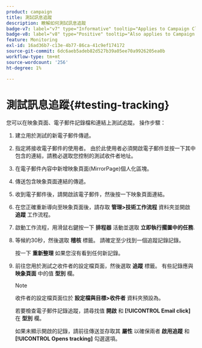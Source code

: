 ```yaml
---
product: campaign
title: 測試訊息追蹤
description: 瞭解如何測試訊息追蹤
badge-v7: label="v7" type="Informative" tooltip="Applies to Campaign Classic v7"
badge-v8: label="v8" type="Positive" tooltip="Also applies to Campaign v8"
feature: Monitoring
exl-id: 16ad36b7-c13e-4b77-86ca-41c9ef174172
source-git-commit: 6dc6aeb5adeb82d527b39a05ee70a9926205ea0b
workflow-type: tm+mt
source-wordcount: '256'
ht-degree: 1%

---
```


# 測試訊息追蹤{#testing-tracking}



您可以在映象頁面、電子郵件記錄檔和連結上測試追蹤。 操作步驟：

1. 建立用於測試的新電子郵件傳遞。
1. 指定將接收電子郵件的使用者。 由於此使用者必須開啟電子郵件並按一下其中包含的連結，請務必選取您控制的測試收件者地址。
1. 在電子郵件內容中新增映象頁面(MirrorPage)個人化區塊。
1. 傳送包含映象頁面連結的傳遞。
1. 收到電子郵件後，請開啟該電子郵件，然後按一下映象頁面連結。
1. 在您正確重新導向至映象頁面後，請存取 **管理>技術工作流程** 資料夾並開啟 **追蹤** 工作流程。
1. 啟動工作流程，用滑鼠右鍵按一下 **排程器** 活動並選取 **立即執行擱置中的任務**.
1. 等候約30秒，然後選取 **稽核** 標籤。 請確定至少找到一個追蹤記錄記錄。

   按一下 **重新整理** 如果您沒有看到任何新記錄。

1. 前往您用於測試之收件者的設定檔頁面，然後選取 **追蹤** 標籤。 有些記錄應與 **映象頁面** 中的值 **型別** 欄。

   >[!NOTE]
   >
   >收件者的設定檔頁面位於 **設定檔與目標>收件者** 資料夾預設為。

   若要檢查電子郵件記錄追蹤，請尋找值 **開啟** 和 **[!UICONTROL Email click]** 在 **型別** 欄。

   如果未顯示開啟的記錄，請前往傳送並存取其 **屬性** 以確保兩者 **啟用追蹤** 和 **[!UICONTROL Opens tracking]** 勾選選項。
